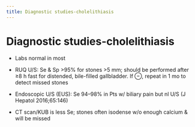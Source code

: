 ```yaml
---
title: Diagnostic studies-cholelithiasis
---
```

# Diagnostic studies-cholelithiasis

* Labs normal in most

* RUQ U/S: Se & Sp >95% for stones >5 mm; should be performed after ≥8 h fast for distended, bile-filled gallbladder. If ⊖, repeat in 1 mo to detect missed stones

* Endoscopic U/S (EUS): Se 94–98% in Pts w/ biliary pain but nl U/S (J Hepatol 2016;65:146)

* CT scan/KUB is less Se; stones often isodense w/o enough calcium & will be missed

